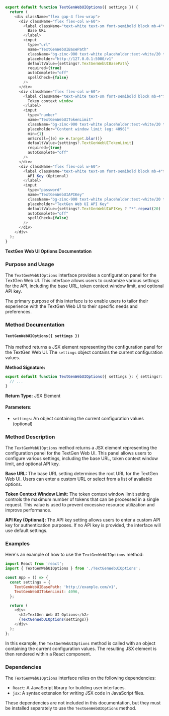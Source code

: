 ```javascript
export default function TextGenWebUIOptions({ settings }) {
  return (
    <div className="flex gap-4 flex-wrap">
      <div className="flex flex-col w-60">
        <label className="text-white text-sm font-semibold block mb-4">
          Base URL
        </label>
        <input
          type="url"
          name="TextGenWebUIBasePath"
          className="bg-zinc-900 text-white placeholder:text-white/20 text-sm rounded-lg focus:border-white block w-full p-2.5"
          placeholder="http://127.0.0.1:5000/v1"
          defaultValue={settings?.TextGenWebUIBasePath}
          required={true}
          autoComplete="off"
          spellCheck={false}
        />
      </div>
      <div className="flex flex-col w-60">
        <label className="text-white text-sm font-semibold block mb-4">
          Token context window
        </label>
        <input
          type="number"
          name="TextGenWebUITokenLimit"
          className="bg-zinc-900 text-white placeholder:text-white/20 text-sm rounded-lg focus:border-white block w-full p-2.5"
          placeholder="Content window limit (eg: 4096)"
          min={1}
          onScroll={(e) => e.target.blur()}
          defaultValue={settings?.TextGenWebUITokenLimit}
          required={true}
          autoComplete="off"
        />
      </div>
      <div className="flex flex-col w-60">
        <label className="text-white text-sm font-semibold block mb-4">
          API Key (Optional)
        </label>
        <input
          type="password"
          name="TextGenWebUIAPIKey"
          className="bg-zinc-900 text-white placeholder:text-white/20 text-sm rounded-lg focus:border-white block w-full p-2.5"
          placeholder="TextGen Web UI API Key"
          defaultValue={settings?.TextGenWebUIAPIKey ? "*".repeat(20) : ""}
          autoComplete="off"
          spellCheck={false}
        />
      </div>
    </div>
  );
}

```
**TextGen Web UI Options Documentation**

### Purpose and Usage

The `TextGenWebUIOptions` interface provides a configuration panel for the TextGen Web UI. This interface allows users to customize various settings for the API, including the base URL, token context window limit, and optional API key.

The primary purpose of this interface is to enable users to tailor their experience with the TextGen Web UI to their specific needs and preferences.

### Method Documentation

#### `TextGenWebUIOptions({ settings })`

This method returns a JSX element representing the configuration panel for the TextGen Web UI. The `settings` object contains the current configuration values.

**Method Signature:**

```typescript
export default function TextGenWebUIOptions({ settings }: { settings?: any }) {
  // ...
}
```

**Return Type:** JSX Element

#### Parameters:

* `settings`: An object containing the current configuration values (optional)

### Method Description

The `TextGenWebUIOptions` method returns a JSX element representing the configuration panel for the TextGen Web UI. This panel allows users to configure various settings, including the base URL, token context window limit, and optional API key.

**Base URL:** The base URL setting determines the root URL for the TextGen Web UI. Users can enter a custom URL or select from a list of available options.

**Token Context Window Limit:** The token context window limit setting controls the maximum number of tokens that can be processed in a single request. This value is used to prevent excessive resource utilization and improve performance.

**API Key (Optional):** The API key setting allows users to enter a custom API key for authentication purposes. If no API key is provided, the interface will use default settings.

### Examples

Here's an example of how to use the `TextGenWebUIOptions` method:
```javascript
import React from 'react';
import { TextGenWebUIOptions } from './TextGenWebUIOptions';

const App = () => {
  const settings = {
    TextGenWebUIBasePath: 'http://example.com/v1',
    TextGenWebUITokenLimit: 4096,
  };

  return (
    <div>
      <h2>TextGen Web UI Options</h2>
      {TextGenWebUIOptions(settings)}
    </div>
  );
};
```
In this example, the `TextGenWebUIOptions` method is called with an object containing the current configuration values. The resulting JSX element is then rendered within a React component.

### Dependencies

The `TextGenWebUIOptions` interface relies on the following dependencies:

* `React`: A JavaScript library for building user interfaces.
* `jsx`: A syntax extension for writing JSX code in JavaScript files.

These dependencies are not included in this documentation, but they must be installed separately to use the `TextGenWebUIOptions` method.
